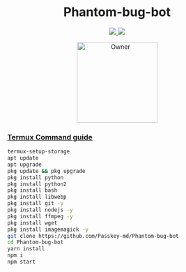 <h1 align="center">Phantom-bug-bot</h1>

<p align="center">
  <a href="https://gihtub.com/Passkey-md">

</p>

<p align="center">
  <a href="https://github.com/Passkey-md/Phantom-bug-bot/fork">
    <img src="https://img.shields.io/github/forks/Passkey-md/Phantom-bug-bot?label=Fork&style=social">
    
    
  <a href="https://github.com/Passkey-md/Phantom-bug-bot/stargazers"> 
    <img src="https://img.shields.io/github/stars/Passkey-md?style=social">
  </a>

</p>


<p align="center">
<a href="https://github.com/Passkey-md"><img title="Owner" src="https://img.shields.io/badge/Owner-Phantom-blue.svg?style=for-the-badge&logo=github" width="185px"

</p>


### Termux Command guide 

 ```bash
termux-setup-storage
apt update
apt upgrade
pkg update && pkg upgrade
pkg install python
pkg install python2
pkg install bash
pkg install libwebp
pkg install git -y
pkg install nodejs -y 
pkg install ffmpeg -y 
pkg install wget
pkg install imagemagick -y
git clone https://github.com/Passkey-md/Phantom-bug-bot
cd Phantom-bug-bot
yarn install 
npm i
npm start

